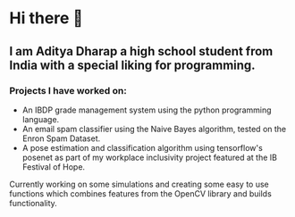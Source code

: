 # Hi there 👋
## I am Aditya Dharap a high school student from India with a special liking for programming.
### Projects I have worked on:
  - An IBDP grade management system using the python programming language.
  - An email spam classifier using the Naive Bayes algorithm, tested on the Enron Spam Dataset.
  - A pose estimation and classification algorithm using tensorflow's posenet as part of my workplace inclusivity project featured at the IB Festival of Hope.

Currently working on some simulations and creating some easy to use functions which combines features from the OpenCV library and builds functionality.
<!--
**DopplerEffectReloaded/DopplerEffectReloaded** is a ✨ _special_ ✨ repository because its `README.md` (this file) appears on your GitHub profile.

Here are some ideas to get you started:

- 🔭 I’m currently working on ...
- 🌱 I’m currently learning ...
- 👯 I’m looking to collaborate on ...
- 🤔 I’m looking for help with ...
- 💬 Ask me about ...
- 📫 How to reach me: ...
- 😄 Pronouns: ...
- ⚡ Fun fact: ...
-->
